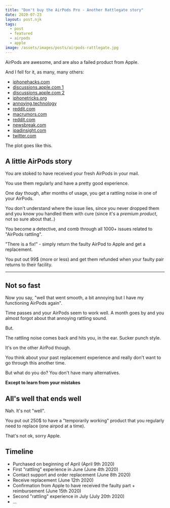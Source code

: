 ```yaml
---
title: "Don't buy the AirPods Pro - Another Rattlegate story"
date: 2020-07-23
layout: post.njk
tags:
  - post
  - featured
  - airpods
  - apple
image: /assets/images/posts/airpods-rattlegate.jpg
---
```


AirPods are awesome, and are also a failed product from Apple.

And I fell for it, as many, many others:

- [iphonehacks.com](http://www.iphonehacks.com/2020/05/airpods-pro-ratting-noise-problem.html#:~:text=The%20rattling%20sound%20is%20audible,AirPod%20unit%20replaced%20by%20Apple.)
- [discussions.apple.com 1](https://discussions.apple.com/thread/251017300)
- [discussions.apple.com 2](https://discussions.apple.com/thread/250864169)
- [iphonetricks.org](https://www.iphonetricks.org/how-to-fix-airpods-pro-rattling-sound-problem/)
- [annoying.technology](https://annoying.technology/posts/abea6876cf4f2e13/)
- [reddit.com](https://www.reddit.com/r/airpods/comments/drbrms/rattling_while_walking_with_pros_in/)
- [macrumors.com](https://forums.macrumors.com/threads/airpods-pro-rattle-from-left-earpiece.2208957/)
- [reddit.com](https://www.reddit.com/r/apple/comments/hqxcrm/the_airpods_pro_rattlegate/)
- [newsbreak.com](https://www.newsbreak.com/news/1559033612180/facing-rattling-noise-problem-with-airpods-pro-you-are-not-alone)
- [ipadinsight.com](https://ipadinsight.com/airpods/my-airpods-pro-have-started-having-some-issues/)
- [twitter.com](https://twitter.com/mgsiegler/status/1230589056108523520?lang=en)

The plot goes like this.

## A little AirPods story

You are stoked to have received your fresh AirPods in your mail.

You use them regularly and have a pretty good experience.

One day though, after months of usage, you get a rattling noise in one of your AirPods.

You don't understand where the issue lies, since you never dropped them and you know you handled them with cure (since it's a *premium product*, not so sure about that..)

You become a detective, and comb through all 1000+ issues related to "AirPods rattling".

"There is a fix!" - simply return the faulty AirPod to Apple and get a replacement.

You put out 99$ (more or less) and get them refunded when your faulty pair returns to their facility.

---

## Not so fast

Now you say, "well that went smooth, a bit annoying but I have my functioning AirPods again".

Time passes and your AirPods seem to work well. A month goes by and you almost forgot about that annoying rattling sound.

But.

The rattling noise comes back and hits you, in the ear. Sucker punch style.

It's on the other AirPod though.

You think about your past replacement experience and really don't want to go through this another time.

But what do you do? You don't have many alternatives.

**Except to learn from your mistakes**

## All's well that ends well

Nah. It's not "well".

You put out 250$ to have a "temporarily working" product that you regularly need to replace (one airpod at a time).

That's not ok, sorry Apple.

## Timeline

- Purchased on beginning of April (April 9th 2020)
- First "rattling" experience in June (June 4th 2020)
- Contact support and order replacement (June 8th 2020)
- Receive replacement (June 12th 2020)
- Confirmation from Apple to have received the faulty part + reimbursement (June 15th 2020)
- Second "rattling" experience in July (July 20th 2020)
- ...

